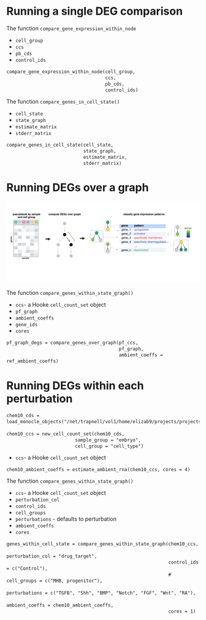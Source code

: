 # Running a single DEG comparison 

The function `compare_gene_expression_within_node`
* `cell_group`
* `ccs`
* `pb_cds`
* `control_ids`
```
compare_gene_expression_within_node(cell_group, 
                                    ccs,
                                    pb_cds, 
                                    control_ids)
```

The function `compare_genes_in_cell_state()`
* `cell_state`
* `state_graph`
* `estimate_matrix`
* `stderr_matrix`

```
compare_genes_in_cell_state(cell_state, 
                            state_graph,
                            estimate_matrix, 
                            stderr_matrix)
```

# Running DEGs over a graph

![](assets/degs_over_graph.png)

The function `compare_genes_within_state_graph()`
* `ccs`- a Hooke `cell_count_set` object
* `pf_graph`
* `ambient_coeffs`
* `gene_ids`
* `cores`
```
pf_graph_degs = compare_genes_over_graph(pf_ccs,
                                         pf_graph, 
                                         ambient_coeffs = ref_ambient_coeffs)
```


# Running DEGs within each perturbation

```
chem10_cds = load_monocle_objects("/net/trapnell/vol1/home/elizab9/projects/projects/CHEMFISH/manuscript/data/chem10_projected_comb_cds_v2.0.2_remove_outliers")

chem10_ccs = new_cell_count_set(chem10_cds,
                         sample_group = "embryo",
                         cell_group = "cell_type")
```


* `ccs`- a Hooke `cell_count_set` object
```
chem10_ambient_coeffs = estimate_ambient_rna(chem10_ccs, cores = 4)
```

The function `compare_genes_within_state_graph()`
* `ccs`- a Hooke `cell_count_set` object
* `perturbation_col`
* `control_ids`
* `cell_groups`
* `perturbations` - defaults to perturbation
* `ambient_coeffs`
* `cores`
```
genes_within_cell_state = compare_genes_within_state_graph(chem10_ccs, 
                                                           perturbation_col = "drug_target", 
                                                           control_ids = c("Control"), 
                                                           # cell_groups = c("MHB, progenitor"), 
                                                           perturbations = c("TGFB", "Shh", "BMP", "Notch", "FGF", "Wnt", "RA"), 
                                                           ambient_coeffs = chem10_ambient_coeffs,
                                                           cores = 1)
```